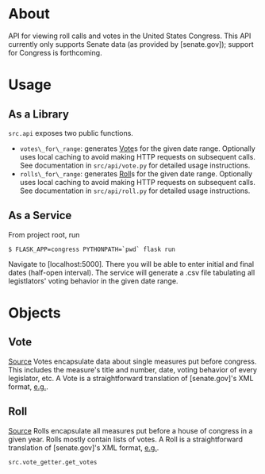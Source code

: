 # About

API for viewing roll calls and votes in the United States Congress. This API
currently only supports Senate data (as provided by [senate.gov]); support for
Congress is forthcoming.

# Usage

## As a Library

`src.api` exposes two public functions.

- `votes\_for\_range`: generates [Vote](#vote-object)s for the given date range.
  Optionally uses local caching to avoid making HTTP requests on subsequent
  calls. See documentation in `src/api/vote.py` for detailed usage instructions.
- `rolls\_for\_range`: generates [Roll](#roll-object)s for the given date range.
  Optionally uses local caching to avoid making HTTP requests on subsequent
  calls. See documentation in `src/api/roll.py` for detailed usage instructions.

## As a Service

From project root, run

```
$ FLASK_APP=congress PYTHONPATH=`pwd` flask run
```

Navigate to [localhost:5000]. There you will be able to enter initial and final
dates (half-open interval). The service will generate a .csv file tabulating all
legistlators' voting behavior in the given date range.

# Objects

## Vote <a name="vote-object" />
[Source](src/objects/vote.py)
Votes encapsulate data about single measures put before congress. This includes
the measure's title and number, date, voting behavior of every legislator, etc.
A Vote is a straightforward translation of [senate.gov]'s XML format,
[e.g.](https://www.senate.gov/legislative/LIS/roll_call_votes/vote1162/vote_116_2_00080.xml).

## Roll <a name="roll-object" />
[Source](src/objects/roll.py)
Rolls encapsulate all measures put before a house of congress in a given year.
Rolls mostly contain lists of votes. A Roll is a straightforward translation
of [senate.gov]'s XML format,
[e.g.](https://www.senate.gov/legislative/LIS/roll_call_lists/vote_menu_116_2.xml).

`src.vote_getter.get_votes` 
